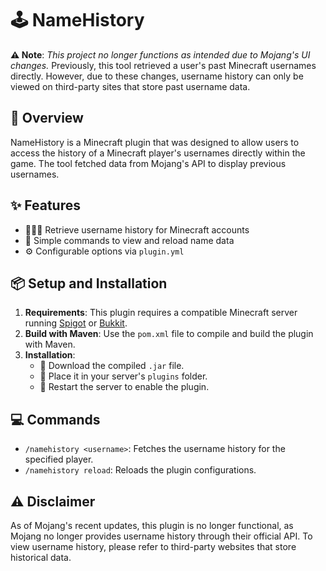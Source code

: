 # 🕹️ NameHistory

**⚠️ Note**: *This project no longer functions as intended due to Mojang's UI changes.* Previously, this tool retrieved a user's past Minecraft usernames directly. However, due to these changes, username history can only be viewed on third-party sites that store past username data.

## 📖 Overview

NameHistory is a Minecraft plugin that was designed to allow users to access the history of a Minecraft player's usernames directly within the game. The tool fetched data from Mojang's API to display previous usernames.

## ✨ Features

- 🧑‍🤝‍🧑 Retrieve username history for Minecraft accounts
- 💬 Simple commands to view and reload name data
- ⚙️ Configurable options via `plugin.yml`

## 📦 Setup and Installation

1. **Requirements**: This plugin requires a compatible Minecraft server running [Spigot](https://www.spigotmc.org/) or [Bukkit](https://bukkit.org/).
2. **Build with Maven**: Use the `pom.xml` file to compile and build the plugin with Maven.
3. **Installation**:
   - 📂 Download the compiled `.jar` file.
   - 📂 Place it in your server's `plugins` folder.
   - 🔄 Restart the server to enable the plugin.

## 💻 Commands

- `/namehistory <username>`: Fetches the username history for the specified player.
- `/namehistory reload`: Reloads the plugin configurations.

## ⚠️ Disclaimer

As of Mojang's recent updates, this plugin is no longer functional, as Mojang no longer provides username history through their official API. To view username history, please refer to third-party websites that store historical data.

